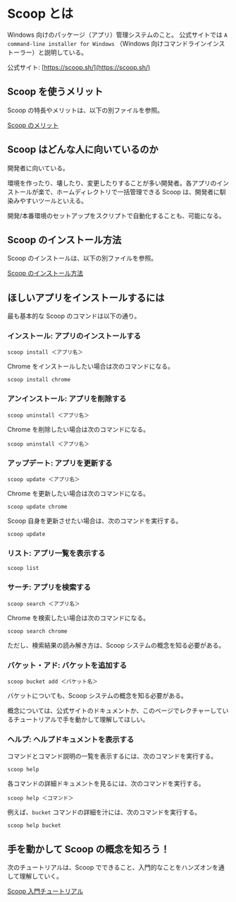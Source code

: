 # Scoop とは
Windows 向けのパッケージ（アプリ）管理システムのこと。
公式サイトでは `A command-line installer for Windows` （Windows 向けコマンドラインインストーラー）と説明している。

公式サイト: 
[https://scoop.sh/](https://scoop.sh/)

## Scoop を使うメリット
Scoop の特長やメリットは、以下の別ファイルを参照。

[Scoop のメリット](./01.benefits_of_scoop.md)

## Scoop はどんな人に向いているのか
開発者に向いている。

環境を作ったり、壊したり、変更したりすることが多い開発者。各アプリのインストールが楽で、ホームディレクトリで一括管理できる Scoop は、開発者に馴染みやすいツールといえる。

開発/本番環境のセットアップをスクリプトで自動化することも、可能になる。

## Scoop のインストール方法
Scoop のインストールは、以下の別ファイルを参照。

[Scoop のインストール方法](./02.how_to_install_scoop.md)

## ほしいアプリをインストールするには
最も基本的な Scoop のコマンドは以下の通り。

### インストール: アプリのインストールする
```console 
scoop install ＜アプリ名＞
```
Chrome をインストールしたい場合は次のコマンドになる。
```
scoop install chrome
```

### アンインストール: アプリを削除する
```console
scoop uninstall ＜アプリ名＞
```

Chrome を削除したい場合は次のコマンドになる。
```
scoop uninstall ＜アプリ名＞
```

### アップデート: アプリを更新する
```console
scoop update ＜アプリ名＞
```
Chrome を更新したい場合は次のコマンドになる。
```
scoop update chrome
```
Scoop 自身を更新させたい場合は、次のコマンドを実行する。
```console 
scoop update
```

### リスト: アプリ一覧を表示する
```console
scoop list
```

### サーチ: アプリを検索する
```console
scoop search ＜アプリ名＞
```
Chrome を検索したい場合は次のコマンドになる。
```
scoop search chrome
```
ただし、検索結果の読み解き方は、Scoop システムの概念を知る必要がある。

### バケット・アド: バケットを追加する
```console
scoop bucket add ＜バケット名＞
```

バケットについても、Scoop システムの概念を知る必要がある。

概念については、公式サイトのドキュメントか、このページでレクチャーしているチュートリアルで手を動かして理解してほしい。

### ヘルプ: ヘルプドキュメントを表示する
コマンドとコマンド説明の一覧を表示するには、次のコマンドを実行する。
```console
scoop help
```
各コマンドの詳細ドキュメントを見るには、次のコマンドを実行する。
```console
scoop help ＜コマンド＞
```
例えば、`bucket` コマンドの詳細を汁には、次のコマンドを実行する。
```
scoop help bucket
```

## 手を動かして Scoop の概念を知ろう！
次のチュートリアルは、Scoop でできること、入門的なことをハンズオンを通して理解していく。

[Scoop 入門チュートリアル](./03.scoop_beginners_tutotial.md)
